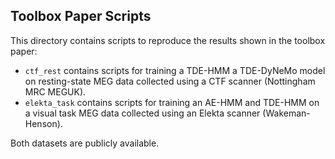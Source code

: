 Toolbox Paper Scripts
---------------------

This directory contains scripts to reproduce the results shown in the toolbox paper:

- `ctf_rest` contains scripts for training a TDE-HMM a TDE-DyNeMo model on resting-state MEG data collected using a CTF scanner (Nottingham MRC MEGUK).
- `elekta_task` contains scripts for training an AE-HMM and TDE-HMM on a visual task MEG data collected using an Elekta scanner (Wakeman-Henson).

Both datasets are publicly available.

